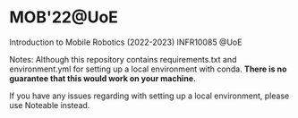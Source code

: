 # MOB'22@UoE
Introduction to Mobile Robotics (2022-2023) INFR10085 @UoE

Notes: Although this repository contains requirements.txt and environment.yml for setting up a local environment with conda. 
**There is no guarantee that this would work on your machine.**

If you have any issues regarding with setting up a local environment, please use Noteable instead.
